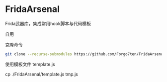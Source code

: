 # FridaArsenal

Frida武器库，集成常用hook脚本与代码模板

自用

克隆命令

```bash
git clone --recurse-submodules https://github.com/Forgo7ten/FridaArsenal
```

使用模板文件 template.js

cp ./FridaArsenal/template.js tmp.js